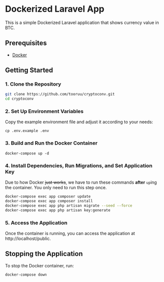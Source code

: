 # Dockerized Laravel App

This is a simple Dockerized Laravel application that shows currency value in BTC.

## Prerequisites

-   [Docker](https://www.docker.com/get-started)

## Getting Started

### 1. Clone the Repository

```bash
git clone https://github.com/tooruu/cryptoconv.git
cd cryptoconv
```

### 2. Set Up Environment Variables

Copy the example environment file and adjust it according to your needs:

`cp .env.example .env`

### 3. Build and Run the Docker Container

`docker-compose up -d`

### 4. Install Dependencies, Run Migrations, and Set Application Key

Due to how Docker ~~just works~~, we have to run these commands **after** `up`ing the container.
You only need to run this step once.

```bash
docker-compose exec app composer update
docker-compose exec app composer install
docker-compose exec app php artisan migrate --seed --force
docker-compose exec app php artisan key:generate
```

### 5. Access the Application

Once the container is running, you can access the application at http://localhost/public.

## Stopping the Application

To stop the Docker container, run:

`docker-compose down`
